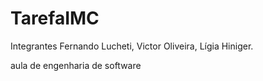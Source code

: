 # TarefaIMC

Integrantes Fernando Lucheti, Victor Oliveira, Lígia Hiniger.

aula de engenharia de software
